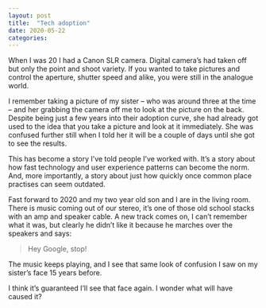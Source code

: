 ```yaml
---
layout: post
title:  "Tech adoption"
date: 2020-05-22  
categories:
---
```

When I was 20 I had a Canon SLR camera. Digital camera’s had taken off but only the point and shoot variety. If you wanted to take pictures and control the aperture, shutter speed and alike, you were still in the analogue world.

I remember taking a picture of my sister – who was around three at the time – and her grabbing the camera off me to look at the picture on the back. Despite being just a few years into their adoption curve, she had already got used to the idea that you take a picture and look at it immediately. She was confused further still when I told her it will be a couple of days until she got to see the results.

This has become a story I’ve told people I’ve worked with. It’s a story about how fast technology and user experience patterns can become the norm. And, more importantly, a story about just how quickly once common place practises can seem outdated.

Fast forward to 2020 and my two year old son and I are in the living room. There is music coming out of our stereo, it’s one of those old school stacks with an amp and speaker cable. A new track comes on, I can’t remember what it was, but clearly he didn’t like it because he marches over the speakers and says:

> Hey Google, stop!

The music keeps playing, and I see that same look of confusion I saw on my sister’s face 15 years before.

I think it’s guaranteed I’ll see that face again. I wonder what will have caused it?

